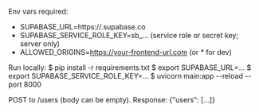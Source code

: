 Env vars required:
- SUPABASE_URL=https://<project>.supabase.co
- SUPABASE_SERVICE_ROLE_KEY=sb_... (service role or secret key; server only)
- ALLOWED_ORIGINS=https://your-frontend-url.com  (or * for dev)

Run locally:
$ pip install -r requirements.txt
$ export SUPABASE_URL=...
$ export SUPABASE_SERVICE_ROLE_KEY=...
$ uvicorn main:app --reload --port 8000

POST to /users (body can be empty). Response: {"users": [...]}
 
